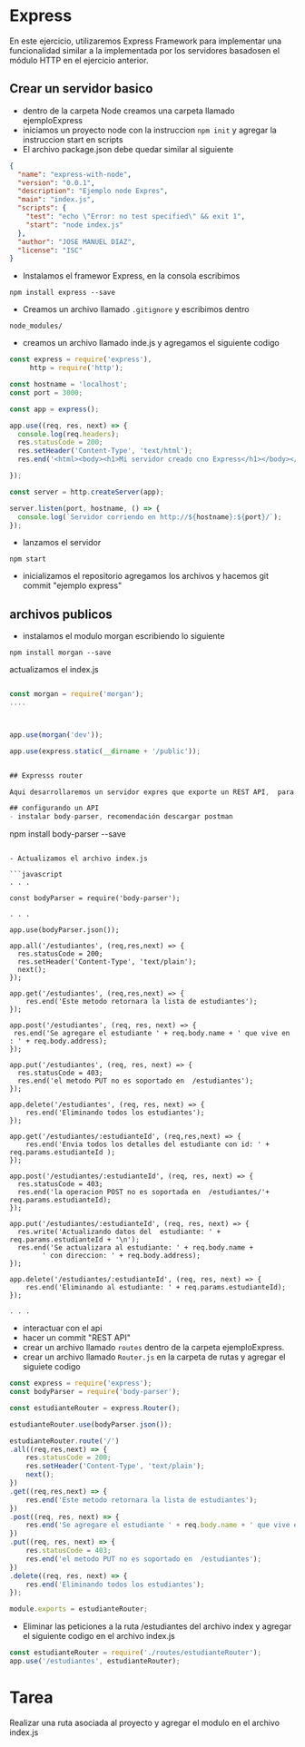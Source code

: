 # Express
En este ejercicio, utilizaremos Express Framework para implementar una funcionalidad similar a la implementada por los servidores basados ​​en el módulo HTTP en el ejercicio anterior.

## Crear un servidor basico 
- dentro de la carpeta Node creamos una carpeta llamado ejemploExpress
- iniciamos un proyecto node con la instruccion `npm init` y agregar la instruccion start en scripts
- El archivo package.json debe quedar similar al siguiente 

```JSON
{
  "name": "express-with-node",
  "version": "0.0.1",
  "description": "Ejemplo node Expres",
  "main": "index.js",
  "scripts": {
    "test": "echo \"Error: no test specified\" && exit 1",
    "start": "node index.js"
  },
  "author": "JOSE MANUEL DIAZ",
  "license": "ISC"
}
```
- Instalamos el framewor Express, en la consola escribimos 
```
npm install express --save
```
- Creamos un archivo llamado `.gitignore` y escribimos dentro 
```
node_modules/
```
- creamos un archivo llamado inde.js y agregamos el siguiente codigo 
```javascript
const express = require('express'),
     http = require('http');

const hostname = 'localhost';
const port = 3000;

const app = express();

app.use((req, res, next) => {
  console.log(req.headers);
  res.statusCode = 200;
  res.setHeader('Content-Type', 'text/html');
  res.end('<html><body><h1>Mi servidor creado cno Express</h1></body></html>');

});

const server = http.createServer(app);

server.listen(port, hostname, () => {
  console.log(`Servidor corriendo en http://${hostname}:${port}/`);
});
```

- lanzamos el servidor 
```
npm start
```
- inicializamos el repositorio agregamos los archivos y hacemos git commit "ejemplo express"

## archivos publicos
- instalamos el modulo morgan escribiendo lo siguiente 
```
npm install morgan --save
```
actualizamos el index.js
```javascript

const morgan = require('morgan');
....



app.use(morgan('dev'));

app.use(express.static(__dirname + '/public'));


## Expresss router

Aqui desarrollaremos un servidor expres que exporte un REST API,  para implementarlo usaremos el framework Express y Express router.

## configurando un API 
- instalar body-parser, recomendación descargar postman
```
npm install body-parser --save
```

- Actualizamos el archivo index.js

```javascript
. . .

const bodyParser = require('body-parser');

. . .

app.use(bodyParser.json());

app.all('/estudiantes', (req,res,next) => {
  res.statusCode = 200;
  res.setHeader('Content-Type', 'text/plain');
  next();
});

app.get('/estudiantes', (req,res,next) => {
    res.end('Este metodo retornara la lista de estudiantes');
});

app.post('/estudiantes', (req, res, next) => {
 res.end('Se agregare el estudiante ' + req.body.name + ' que vive en : ' + req.body.address);
});

app.put('/estudiantes', (req, res, next) => {
  res.statusCode = 403;
  res.end('el metodo PUT no es soportado en  /estudiantes');
});
 
app.delete('/estudiantes', (req, res, next) => {
    res.end('Eliminando todos los estudiantes');
});

app.get('/estudiantes/:estudianteId', (req,res,next) => {
    res.end('Envia todos los detalles del estudiante con id: ' + req.params.estudianteId );
});

app.post('/estudiantes/:estudianteId', (req, res, next) => {
  res.statusCode = 403;
  res.end('la operacion POST no es soportada en  /estudiantes/'+ req.params.estudianteId);
});

app.put('/estudiantes/:estudianteId', (req, res, next) => {
  res.write('Actualizando datos del  estudiante: ' + req.params.estudianteId + '\n');
  res.end('Se actualizara al estudiante: ' + req.body.name + 
        ' con direccion: ' + req.body.address);
});

app.delete('/estudiantes/:estudianteId', (req, res, next) => {
    res.end('Eliminando al estudiante: ' + req.params.estudianteId);
});

. . .
```
- interactuar con el api
- hacer un commit "REST API"
- crear un archivo llamado `routes` dentro de la carpeta ejemploExpress.
- crear un archivo llamado `Router.js` en la carpeta de rutas y agregar el siguiete codigo 
```javascript
const express = require('express');
const bodyParser = require('body-parser');

const estudianteRouter = express.Router();

estudianteRouter.use(bodyParser.json());

estudianteRouter.route('/')
.all((req,res,next) => {
    res.statusCode = 200;
    res.setHeader('Content-Type', 'text/plain');
    next();
})
.get((req,res,next) => {
    res.end('Este metodo retornara la lista de estudiantes');
})
.post((req, res, next) => {
    res.end('Se agregare el estudiante ' + req.body.name + ' que vive en : ' + req.body.address);
})
.put((req, res, next) => {
    res.statusCode = 403;
    res.end('el metodo PUT no es soportado en  /estudiantes');
})
.delete((req, res, next) => {
    res.end('Eliminando todos los estudiantes');
});

module.exports = estudianteRouter;
```
- Eliminar las peticiones a la ruta /estudiantes del archivo index y agregar el siguiente codigo en el archivo index.js 
```javascript 
const estudianteRouter = require('./routes/estudianteRouter');
app.use('/estudiantes', estudianteRouter);

```
# Tarea 
Realizar una ruta asociada al proyecto y agregar el modulo en el archivo index.js
